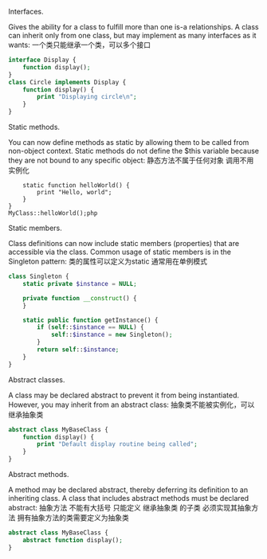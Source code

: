 Interfaces.

Gives the ability for a class to fulfill more than one is-a relationships. 
A class can inherit only from one class, but may implement as many interfaces as it wants:
一个类只能继承一个类，可以多个接口

```php
interface Display {
    function display();
}
class Circle implements Display {
    function display() {
        print "Displaying circle\n";
    }
}

```




Static methods.

You can now define methods as static by allowing them to be called from non-object context. 
Static methods do not define the $this variable because they are not bound to any specific object:
静态方法不属于任何对象 调用不用实例化

```class MyClass {
    static function helloWorld() {
        print "Hello, world";
    }
}
MyClass::helloWorld();php
```



Static members.

Class definitions can now include static members (properties) that are accessible via the class. 
Common usage of static members is in the Singleton pattern:
类的属性可以定义为static 通常用在单例模式

```php
class Singleton {
    static private $instance = NULL;

    private function __construct() {
    }

    static public function getInstance() {
        if (self::$instance == NULL) {
            self::$instance = new Singleton();
        }
        return self::$instance;
    }
}
```



Abstract classes.

A class may be declared abstract to prevent it from being instantiated. However, you may inherit from an abstract class:
抽象类不能被实例化，可以继承抽象类

```php
abstract class MyBaseClass {
    function display() {
        print "Default display routine being called";
    }
}

```



Abstract methods.

A method may be declared abstract, thereby deferring its definition to an inheriting class. A class that includes abstract methods must be declared abstract:
抽象方法 不能有大括号 只能定义
继承抽象类 的子类 必须实现其抽象方法
拥有抽象方法的类需要定义为抽象类

```php
abstract class MyBaseClass {
    abstract function display();
}

```


